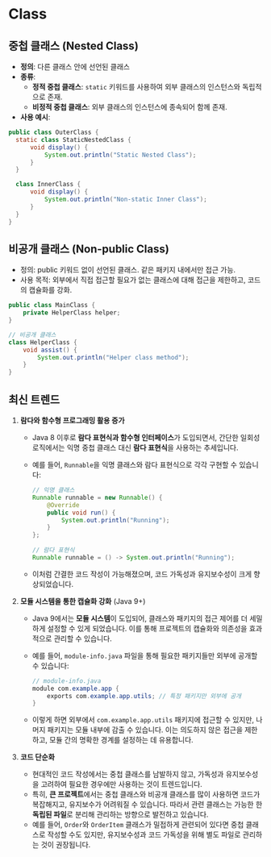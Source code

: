 # Class

## 중첩 클래스 (Nested Class)
- **정의**: 다른 클래스 안에 선언된 클래스
- **종류**:
    - **정적 중첩 클래스**: `static` 키워드를 사용하여 외부 클래스의 인스턴스와 독립적으로 존재.
    - **비정적 중첩 클래스**: 외부 클래스의 인스턴스에 종속되어 함께 존재.
- **사용 예시**:
```java
public class OuterClass {
  static class StaticNestedClass {
      void display() {
          System.out.println("Static Nested Class");
      }
  }

  class InnerClass {
      void display() {
          System.out.println("Non-static Inner Class");
      }
  }
}

```
## 비공개 클래스 (Non-public Class)
- 정의: public 키워드 없이 선언된 클래스. 같은 패키지 내에서만 접근 가능.
- 사용 목적: 외부에서 직접 접근할 필요가 없는 클래스에 대해 접근을 제한하고, 코드의 캡슐화를 강화.

```java
public class MainClass {
    private HelperClass helper;
}

// 비공개 클래스
class HelperClass {
    void assist() {
        System.out.println("Helper class method");
    }
}
```

## 최신 트렌드

1. **람다와 함수형 프로그래밍 활용 증가**
    - Java 8 이후로 **람다 표현식과 함수형 인터페이스**가 도입되면서, 간단한 일회성 로직에서는 익명 중첩 클래스 대신 **람다 표현식**을 사용하는 추세입니다.
    - 예를 들어, `Runnable`을 익명 클래스와 람다 표현식으로 각각 구현할 수 있습니다:

      ```java
      // 익명 클래스
      Runnable runnable = new Runnable() {
          @Override
          public void run() {
              System.out.println("Running");
          }
      };
 
      // 람다 표현식
      Runnable runnable = () -> System.out.println("Running");
      ```

    - 이처럼 간결한 코드 작성이 가능해졌으며, 코드 가독성과 유지보수성이 크게 향상되었습니다.

2. **모듈 시스템을 통한 캡슐화 강화** (Java 9+)
    - Java 9에서는 **모듈 시스템**이 도입되어, 클래스와 패키지의 접근 제어를 더 세밀하게 설정할 수 있게 되었습니다. 이를 통해 프로젝트의 캡슐화와 의존성을 효과적으로 관리할 수 있습니다.
    - 예를 들어, `module-info.java` 파일을 통해 필요한 패키지들만 외부에 공개할 수 있습니다:

      ```java
      // module-info.java
      module com.example.app {
          exports com.example.app.utils; // 특정 패키지만 외부에 공개
      }
      ```

    - 이렇게 하면 외부에서 `com.example.app.utils` 패키지에 접근할 수 있지만, 나머지 패키지는 모듈 내부에 감출 수 있습니다. 이는 의도하지 않은 접근을 제한하고, 모듈 간의 명확한 경계를 설정하는 데 유용합니다.

3. **코드 단순화**
    - 현대적인 코드 작성에서는 중첩 클래스를 남발하지 않고, 가독성과 유지보수성을 고려하여 필요한 경우에만 사용하는 것이 트렌드입니다.
    - 특히, **큰 프로젝트**에서는 중첩 클래스와 비공개 클래스를 많이 사용하면 코드가 복잡해지고, 유지보수가 어려워질 수 있습니다. 따라서 관련 클래스는 가능한 한 **독립된 파일**로 분리해 관리하는 방향으로 발전하고 있습니다.
    - 예를 들어, `Order`와 `OrderItem` 클래스가 밀접하게 관련되어 있다면 중첩 클래스로 작성할 수도 있지만, 유지보수성과 코드 가독성을 위해 별도 파일로 관리하는 것이 권장됩니다.





